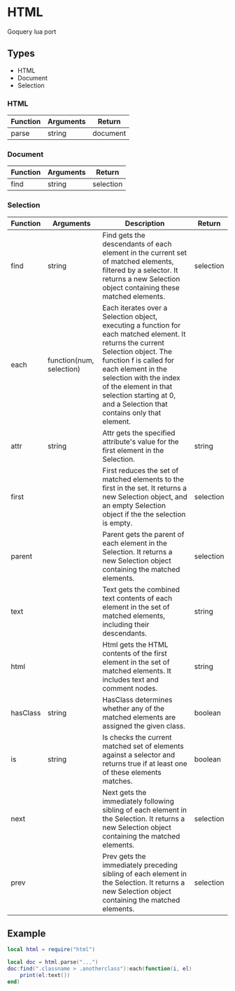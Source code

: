 # HTML

Goquery lua port 

## Types

- HTML
- Document
- Selection

### HTML

| Function | Arguments | Return   |
|----------|-----------|----------|
| parse    | string    | document |


### Document

| Function | Arguments | Return    |
|----------|-----------|-----------|
| find     | string    | selection |

### Selection

| Function | Arguments                | Description                                                                                                                                                                                                                                                                                               | Return    |
|----------|--------------------------|-----------------------------------------------------------------------------------------------------------------------------------------------------------------------------------------------------------------------------------------------------------------------------------------------------------|-----------|
| find     | string                   | Find gets the descendants of each element in the current set of matched elements, filtered by a selector. It returns a new Selection object containing these matched elements.                                                                                                                            | selection |
| each     | function(num, selection) | Each iterates over a Selection object, executing a function for each matched element. It returns the current Selection object. The function f is called for each element in the selection with the index of the element in that selection starting at 0, and a Selection that contains only that element. |           |
| attr     | string                   | Attr gets the specified attribute's value for the first element in the Selection.                                                                                                                                                                                                                         | string    |
| first    |                          | First reduces the set of matched elements to the first in the set. It returns a new Selection object, and an empty Selection object if the the selection is empty.                                                                                                                                        | selection |
| parent   |                          | Parent gets the parent of each element in the Selection. It returns a new Selection object containing the matched elements.                                                                                                                                                                               | selection |
| text     |                          | Text gets the combined text contents of each element in the set of matched elements, including their descendants.                                                                                                                                                                                         | string    |
| html     |                          | Html gets the HTML contents of the first element in the set of matched elements. It includes text and comment nodes.                                                                                                                                                                                      | string    |
| hasClass | string                   | HasClass determines whether any of the matched elements are assigned the given class.                                                                                                                                                                                                                     | boolean   |
| is       | string                   | Is checks the current matched set of elements against a selector and returns true if at least one of these elements matches.                                                                                                                                                                              | boolean   |
| next     |                          | Next gets the immediately following sibling of each element in the Selection. It returns a new Selection object containing the matched elements.                                                                                                                                                          | selection |
| prev     |                          | Prev gets the immediately preceding sibling of each element in the Selection. It returns a new Selection object containing the matched elements.                                                                                                                                                          | selection |



## Example

```lua
local html = require("html")

local doc = html.parse("...")
doc:find(".classname > .anotherclass"):each(function(i, el)
    print(el:text())
end)
```